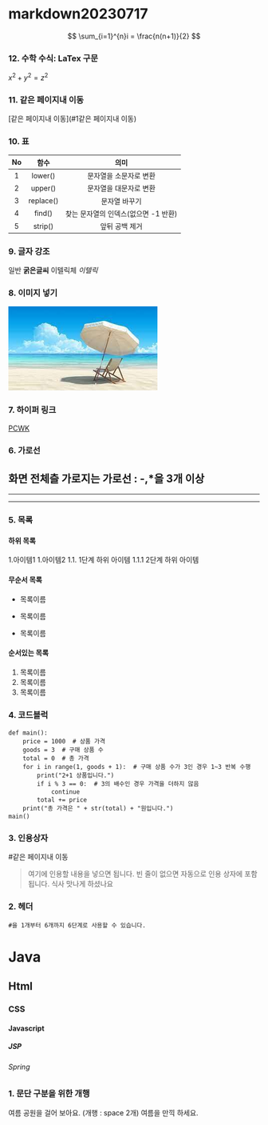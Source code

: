 # markdown20230717
$$
\sum_{i=1}^{n}i = \frac{n(n+1)}{2}
$$
### 12. 수학 수식: LaTex 구문
$x^2 + y^2 = z^2$
### 11. 같은 페이지내 이동
[같은 페이지내 이동](#1같은 페이지내 이동)
### 10. 표
|No|함수|의미|
|:-------------------:|:-------------------:|:-------------------:|
|1|lower()|문자열을 소문자로 변환|
|2|upper()|문자열을 대문자로 변환|
|3|replace()|문자열 바꾸기|
|4|find()|찾는 문자열의 인덱스(없으면 -1 반환)|
|5|strip()|앞뒤 공백 제거|
### 9. 글자 강조
일반 **굵은글씨**
이텔릭체 *이텔릭*
### 8. 이미지 넣기
![여름](https://github.com/hyesung0420/markdown20230717/blob/main/doc/abc.jpeg)
### 7. 하이퍼 링크
[PCWK](https://cafe.daum.net/pcwk)
### 6. 가로선
화면 전체츨 가로지는 가로선 : -,*을 3개 이상
---
***
---
### 5. 목록
#### 하위 목록
1.아이템1
1.아이템2
  1.1. 1단계 하위 아이템
   1.1.1 2단계 하위 아이템
#### 무순서 목록
* 목록이름
- 목록이름
+ 목록이름
#### 순서있는 목록
1. 목록이름
2. 목록이름
3. 목록이름
### 4. 코드블럭
```
def main():
    price = 1000  # 상품 가격
    goods = 3  # 구매 상품 수
    total = 0  # 총 가격
    for i in range(1, goods + 1):  # 구매 상품 수가 3인 경우 1~3 반복 수행
        print("2+1 상품입니다.")
        if i % 3 == 0:  # 3의 배수인 경우 가격을 더하지 않음
            continue
        total += price
    print("총 가격은 " + str(total) + "원입니다.")
main()
```
### 3. 인용상자
#같은 페이지내 이동
>여기에 인용할 내용을 넣으면 됩니다.
>빈 줄이 없으면 자동으로 인용 상자에 포함 됩니다.
식사 맛나게 하셨나요
### 2. 헤더
```#을 1개부터 6개까지 6단계로 사용할 수 있습니다.```
# Java
## Html
### CSS
#### Javascript
##### JSP
###### Spring
### 1. 문단 구분을 위한 개행
여름 공원을 걸어 보아요.
(개행 : space 2개)
여름을 만끽 하세요.
